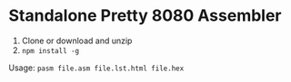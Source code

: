 Standalone Pretty 8080 Assembler
================================

1. Clone or download and unzip
2. ``npm install -g``

Usage:
  ``pasm file.asm file.lst.html file.hex``

